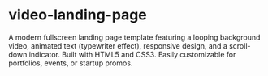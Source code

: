 # video-landing-page
A modern fullscreen landing page template featuring a looping background video, animated text (typewriter effect), responsive design, and a scroll-down indicator. Built with HTML5 and CSS3. Easily customizable for portfolios, events, or startup promos.
